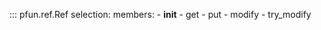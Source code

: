 ::: pfun.ref.Ref
    selection:
      members:
        - __init__
        - get
        - put
        - modify
        - try_modify
